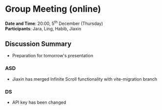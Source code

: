 # Group Meeting (online)
**Date and Time**: 20:00, 5<sup>th</sup> December (Thursday)\
**Participants**: Jara, Ling, Habib, Jiaxin
## Discussion Summary
- Preparation for tomorrow's presentation
### ASD
- Jiaxin has merged Infinite Scroll functionality with vite-migration branch
### DS
- API key has been changed